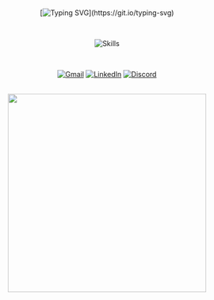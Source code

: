 <div align="center">

<br>

[![Typing SVG](https://readme-typing-svg.herokuapp.com/?font=verdana&pause=1000&color=1978A1&size=40&center=true&vCenter=true&width=1000&lines=Hello!+I'm+Jefferson!;Mobile+Developer!)](https://git.io/typing-svg)

<br>

![Skills](https://skillicons.dev/icons?i=dart,flutter,swift,js,react,next,nodejs,vscode,docker,firebase,aws,git,github,figma&perline=7)
<br>

<br>

[![Gmail](https://img.shields.io/badge/-Gmail-%23333?style=for-the-badge&logo=gmail&logoColor=1978A1)](mailto:contato@jefferson.dev)
[![LinkedIn](https://img.shields.io/badge/-LinkedIn-%23333?style=for-the-badge&logo=linkedin&logoColor=1978A1)](https://www.linkedin.com/in/jeffersonponte)
[![Discord](https://img.shields.io/badge/Discord-%23333?style=for-the-badge&logo=discord&logoColor=1978A1)](https://discordapp.com/channels/@me/1119920127509549107)

<br>

<img src="https://github.com/jeffersonponte/jeffersonponte/assets/104142117/cd4e0a7c-9415-481f-99d0-093f05c98331" width="400"> 

</div>

